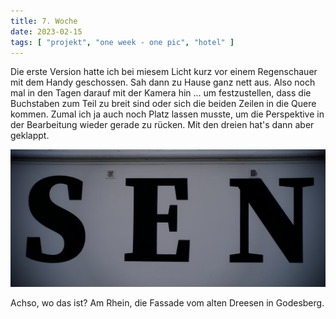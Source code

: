 ```yaml
---
title: 7. Woche
date: 2023-02-15
tags: [ "projekt", "one week - one pic", "hotel" ]
---
```


Die erste Version hatte ich bei miesem Licht kurz vor einem Regenschauer 
mit dem Handy geschossen. Sah dann zu Hause ganz nett aus. Also noch mal 
in den Tagen darauf mit der Kamera hin ... um festzustellen, dass die 
Buchstaben zum Teil zu breit sind oder sich die beiden Zeilen in die 
Quere kommen. Zumal ich ja auch noch Platz lassen musste, um die 
Perspektive in der Bearbeitung wieder gerade zu rücken. Mit den dreien 
hat's dann aber geklappt.

![](images/_DSF4170.jpg "Wortschnipsel")

Achso, wo das ist? Am Rhein, die Fassade vom alten Dreesen in Godesberg.

